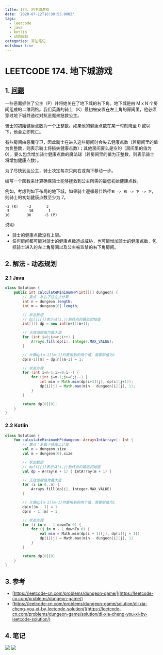 ```yaml
---
title: 174. 地下城游戏
date: '2020-07-12T16:00:55.000Z'
tags:
  - leetcode
  - java
  - kotlin
  - 动态规划
categories: 算法笔记
notshow: true
---
```


# LEETCODE 174. 地下城游戏

## 1. [问题](https://leetcode-cn.com/problems/dungeon-game/)

一些恶魔抓住了公主（P）并将她关在了地下城的右下角。地下城是由 M x N 个房间组成的二维网格。我们英勇的骑士（K）最初被安置在左上角的房间里，他必须穿过地下城并通过对抗恶魔来拯救公主。

骑士的初始健康点数为一个正整数。如果他的健康点数在某一时刻降至 0 或以下，他会立即死亡。

有些房间由恶魔守卫，因此骑士在进入这些房间时会失去健康点数（若房间里的值为负整数，则表示骑士将损失健康点数）；其他房间要么是空的（房间里的值为 0），要么包含增加骑士健康点数的魔法球（若房间里的值为正整数，则表示骑士将增加健康点数）。

为了尽快到达公主，骑士决定每次只向右或向下移动一步。

编写一个函数来计算确保骑士能够拯救到公主所需的最低初始健康点数。

例如，考虑到如下布局的地下城，如果骑士遵循最佳路径`右 -> 右 -> 下 -> 下`，则骑士的初始健康点数至少为 7。

```text
-2 (K)    -3       3
-5        -10       1
10        30      -5 (P)
```

说明:

* 骑士的健康点数没有上限。
* 任何房间都可能对骑士的健康点数造成威胁，也可能增加骑士的健康点数，包括骑士进入的左上角房间以及公主被监禁的右下角房间。

## 2. 解法 - 动态规划

### 2.1 Java

```java
class Solution {
    public int calculateMinimumHP(int[][] dungeon) {
        // 重点：从右下往左上计算
        int n = dungeon.length;
        int m = dungeon[0].length;

        // 状态数组
        // dp[i][j]表示从(i,j)到终点的最低初始值
        int[][] dp = new int[n+1][m+1];

        // 无效值赋值为最大值
        for (int i=0;i<=n;i++) {
            Arrays.fill(dp[i], Integer.MAX_VALUE);
        }

        // 计算dp[n-1][m-1]时要用到的两个值，需要赋值为1
        dp[n-1][m] = dp[n][m-1] = 1;

        // 状态方程
        for (int i=n-1;i>=0;i--) {
            for (int j=m-1;j>=0;j--) {
                int min = Math.min(dp[i+1][j], dp[i][j+1]);
                dp[i][j] = Math.max(min - dungeon[i][j], 1);
            }
        }

        return dp[0][0];
    }
}
```

### 2.2 Kotlin

```kotlin
class Solution {
    fun calculateMinimumHP(dungeon: Array<IntArray>): Int {
        // 重点：从右下往左上计算
        val n = dungeon.size
        val m = dungeon[0].size

        // 状态数组
        // dp[i][j]表示从(i,j)到终点的最低初始值
        val dp = Array(n + 1) { IntArray(m + 1) }

        // 无效值赋值为最大值
        for (i in 0..n) {
            Arrays.fill(dp[i], Integer.MAX_VALUE)
        }

        // 计算dp[n-1][m-1]时要用到的两个值，需要赋值为1
        dp[n][m - 1] = 1
        dp[n - 1][m] = 1

        // 状态方程
        for (i in n - 1 downTo 0) {
            for (j in m - 1 downTo 0) {
                val min = Math.min(dp[i + 1][j], dp[i][j + 1])
                dp[i][j] = Math.max(min - dungeon[i][j], 1)
            }
        }

        return dp[0][0]
    }
}
```

## 3. 参考

* [https://leetcode-cn.com/problems/dungeon-game/](https://leetcode-cn.com/problems/dungeon-game/)
* [https://leetcode-cn.com/problems/dungeon-game/solution/di-xia-cheng-you-xi-by-leetcode-solution/](https://leetcode-cn.com/problems/dungeon-game/solution/di-xia-cheng-you-xi-by-leetcode-solution/)

## 4. 笔记

![](https://777blog.oss-cn-shanghai.aliyuncs.com/leetcode/leetcode-174-1.jpg) ![](https://777blog.oss-cn-shanghai.aliyuncs.com/leetcode/leetcode-174-2.jpg)

